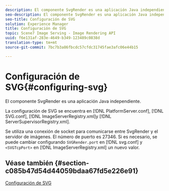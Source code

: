 ```yaml
---
description: El componente SvgRender es una aplicación Java independiente.
seo-description: El componente SvgRender es una aplicación Java independiente.
seo-title: Configuración de SVG
solution: Experience Manager
title: Configuración de SVG
topic: Scene7 Image Serving - Image Rendering API
uuid: f6e131af-283e-4649-b349-123489c0838d
translation-type: tm+mt
source-git-commit: 7bc7b3a86fbcdc57cfdc31745fae3afc06e44b15

---
```



# Configuración de SVG{#configuring-svg}

El componente SvgRender es una aplicación Java independiente.

La configuración de SVG se encuentra en [!DNL PlatformServer.conf], [!DNL SVG.conf], [!DNL ImageServerRegistry.xml]y [!DNL ServerSupervisorRegistry.xml].

Se utiliza una conexión de socket para comunicarse entre SvgRender y el servidor de imágenes. El número de puerto es 27346. Si es necesario, se puede cambiar configurando `SVGRender.port` en [!DNL svg.conf] y `<SVGTcpPort>` en [!DNL ImageServerRegistry.xml] un nuevo valor.

## Véase también {#section-c085b47d54d44059bdaa67fd5e226e91}

[Configuración de SVG](../../../is-api/image-serving-api-ref/c-configuration-and-administration/c-server-settings/r-svg.md#reference-232104868b2d4af9a4ac9c87552c0bb5)
